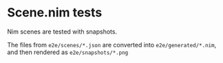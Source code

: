 # Scene.nim tests

Nim scenes are tested with snapshots.

The files from `e2e/scenes/*.json` are converted into `e2e/generated/*.nim`, and then rendered as `e2e/snapshots/*.png`
